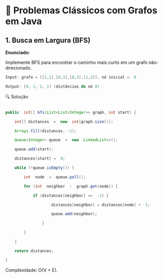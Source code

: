 # 🎯 Problemas Clássicos com Grafos em Java

## 1. Busca em Largura (BFS)

**Enunciado**:

Implemente BFS para encontrar o caminho mais curto em um grafo não-direcionado.

```java
Input: grafo = [[1,2],[0,3],[0,3],[1,2]], nó inicial =  0

Output: [0, 1, 1, 2] (distâncias do nó 0)
```
  

🔍 Solução

```java

public  int[] bfs(List<List<Integer>> graph, int start) {

	int[] distances  =  new  int[graph.size()];

	Arrays.fill(distances, -1);

	Queue<Integer> queue  =  new  LinkedList<>();

	queue.add(start);

	distances[start] =  0;

	while (!queue.isEmpty()) {

		int  node  =  queue.poll();

		for (int  neighbor  :  graph.get(node)) {

			if (distances[neighbor] ==  -1) {

					distances[neighbor] = distances[node] +  1;

					queue.add(neighbor);

				}

		}

	}

	return distances;

}
```
Complexidade:  O(V + E).
